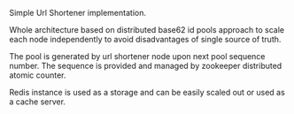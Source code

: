 Simple Url Shortener implementation.

Whole architecture based on distributed base62 id pools approach to scale each node independently to avoid disadvantages of single source of truth.

The pool is generated by url shortener node upon next pool sequence number. The sequence is provided and managed by zookeeper distributed atomic counter.

Redis instance is used as a storage and can be easily scaled out or used as a cache server. 

